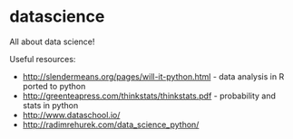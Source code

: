 # datascience
All about data science!


Useful resources:
* http://slendermeans.org/pages/will-it-python.html - data analysis in R ported to python
* http://greenteapress.com/thinkstats/thinkstats.pdf - probability and stats in python
* http://www.dataschool.io/
* http://radimrehurek.com/data_science_python/
